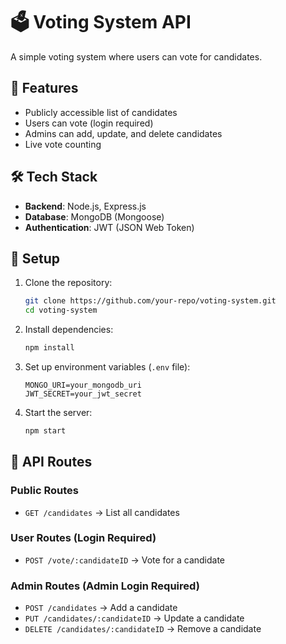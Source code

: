 # 🗳️ Voting System API  

A simple voting system where users can vote for candidates. 

## 🚀 Features  
- Publicly accessible list of candidates  
- Users can vote (login required)  
- Admins can add, update, and delete candidates  
- Live vote counting  

## 🛠️ Tech Stack  
- **Backend**: Node.js, Express.js  
- **Database**: MongoDB (Mongoose)  
- **Authentication**: JWT (JSON Web Token)  

## 🔧 Setup  
1. Clone the repository:  
   ```bash
   git clone https://github.com/your-repo/voting-system.git
   cd voting-system
   ```
2. Install dependencies:  
   ```bash
   npm install
   ```
3. Set up environment variables (`.env` file):  
   ```
   MONGO_URI=your_mongodb_uri
   JWT_SECRET=your_jwt_secret
   ```
4. Start the server:  
   ```bash
   npm start
   ```
   
## 📌 API Routes  

### **Public Routes**  
- `GET /candidates` → List all candidates  

### **User Routes (Login Required)**  
- `POST /vote/:candidateID` → Vote for a candidate  

### **Admin Routes (Admin Login Required)**  
- `POST /candidates` → Add a candidate  
- `PUT /candidates/:candidateID` → Update a candidate  
- `DELETE /candidates/:candidateID` → Remove a candidate  

